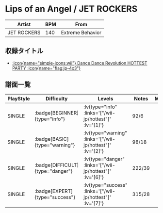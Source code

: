 # Lips of an Angel / JET ROCKERS

|Artist|BPM|From|
|------|---|----|
|JET ROCKERS|140|Extreme Behavior|

## 収録タイトル

- [ :icon{name="simple-icons:wii"} Dance Dance Revolution HOTTEST PARTY :icon{name="flag:jp-4x3"} ](/wii-jp/hottest)

## 譜面一覧

|PlayStyle|Difficulty|Levels|Notes|Movie|
|---------|----------|------|-----|-----|
|SINGLE| :badge[BEGINNER]{type="info"} | :lv{type="info" :links='["/wii-jp/hottest"]' :lv='[1]'} |92/6||
|SINGLE| :badge[BASIC]{type="warning"} | :lv{type="warning" :links='["/wii-jp/hottest"]' :lv='[2]'} |98/18||
|SINGLE| :badge[DIFFICULT]{type="danger"} | :lv{type="danger" :links='["/wii-jp/hottest"]' :lv='[6]'} |222/39||
|SINGLE| :badge[EXPERT]{type="success"} | :lv{type="success" :links='["/wii-jp/hottest"]' :lv='[7]'} |315/28||
